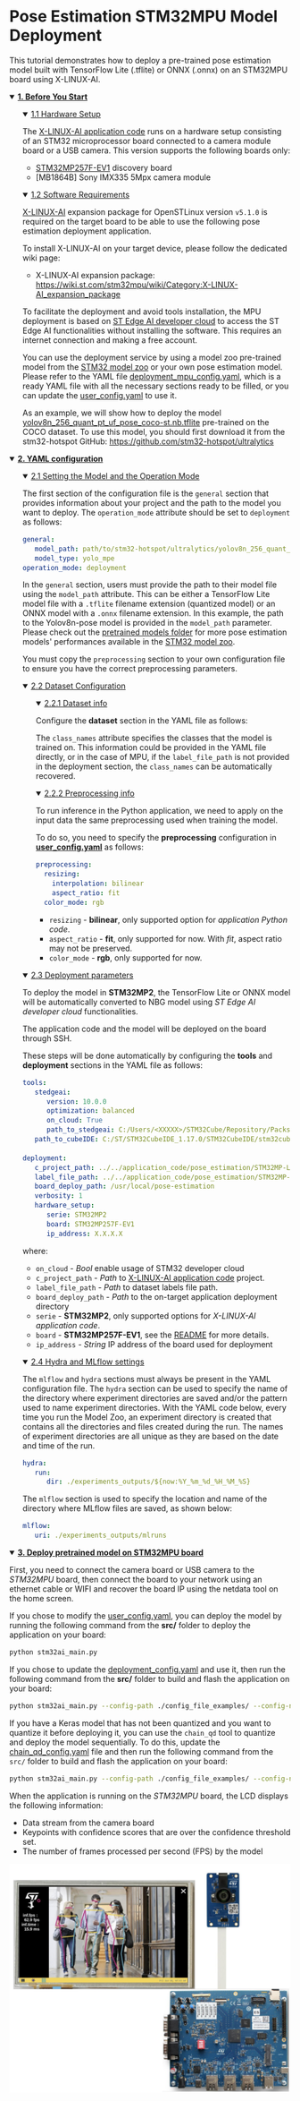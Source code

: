 # Pose Estimation STM32MPU Model Deployment

This tutorial demonstrates how to deploy a pre-trained pose estimation model built with TensorFlow Lite (.tflite) or ONNX (.onnx) on an STM32MPU board using X-LINUX-AI.


<details open><summary><a href="#1"><b>1. Before You Start</b></a></summary><a id="1"></a>
<ul><details open><summary><a href="#1-1">1.1 Hardware Setup</a></summary><a id="1-1"></a>

The [X-LINUX-AI application code](../../application_code/object_detection/STM32MP-LINUX/README.md) runs on a hardware setup consisting of an STM32 microprocessor board connected to a camera module board or a USB camera. This version supports the following boards only:

- [STM32MP257F-EV1](https://www.st.com/en/evaluation-tools/stm32mp257f-ev1) discovery board
- [MB1864B] Sony IMX335 5Mpx camera module

</details></ul>
<ul><details open><summary><a href="#1-2">1.2 Software Requirements</a></summary><a id="1-2"></a>

[X-LINUX-AI](https://www.st.com/en/embedded-software/x-linux-ai.html) expansion package for OpenSTLinux version `v5.1.0` is required on the target board to be able to use the following pose estimation deployment application.

To install X-LINUX-AI on your target device, please follow the dedicated wiki page:

- X-LINUX-AI expansion package: https://wiki.st.com/stm32mpu/wiki/Category:X-LINUX-AI_expansion_package

To facilitate the deployment and avoid tools installation, the MPU deployment is based on [ST Edge AI developer cloud](https://stedgeai-dc.st.com/home) to access the ST Edge AI functionalities without installing the software. This requires an internet connection and making a free account.

You can use the deployment service by using a model zoo pre-trained model from the [STM32 model zoo](../pretrained_models/README.md) or your own pose estimation model. Please refer to the YAML file [deployment_mpu_config.yaml](../src/config_file_examples/deployment_mpu_config.yaml), which is a ready YAML file with all the necessary sections ready to be filled, or you can update the [user_config.yaml](../src/user_config.yaml) to use it.

As an example, we will show how to deploy the model [yolov8n_256_quant_pt_uf_pose_coco-st.nb.tflite](../path/to/yolov8n_256_quant_pt_uf_pose_coco-st.nb.tflite) pre-trained on the COCO dataset. To use this model, you should first download it from the stm32-hotspot GitHub: https://github.com/stm32-hotspot/ultralytics

</details></ul>
</details>
<details open><summary><a href="#2"><b>2. YAML configuration</b></a></summary><a id="2"></a>

<ul><details open><summary><a href="#2-1">2.1 Setting the Model and the Operation Mode</a></summary><a id="2-1"></a>

The first section of the configuration file is the `general` section that provides information about your project and the path to the model you want to deploy. The `operation_mode` attribute should be set to `deployment` as follows:

```yaml
general:
   model_path: path/to/stm32-hotspot/ultralytics/yolov8n_256_quant_pt_uf_pose_coco-st.tflite
   model_type: yolo_mpe
operation_mode: deployment
```

In the `general` section, users must provide the path to their model file using the `model_path` attribute. This can be either a TensorFlow Lite model file with a `.tflite` filename extension (quantized model) or an ONNX model with a `.onnx` filename extension.
In this example, the path to the Yolov8n-pose model is provided in the `model_path` parameter. Please check out the [pretrained models folder](../pretrained_models/README.md) for more pose estimation models' performances available in the [STM32 model zoo](https://github.com/STMicroelectronics/stm32ai-modelzoo/tree/master/pose_estimation/).

You must copy the `preprocessing` section to your own configuration file to ensure you have the correct preprocessing parameters.

</details></ul>
<ul><details open><summary><a href="#2-2">2.2 Dataset Configuration</a></summary><a id="2-2"></a>
<ul><details open><summary><a href="#2-2-1">2.2.1 Dataset info</a></summary><a id="2-2-1"></a>

Configure the **dataset** section in the YAML file as follows:

The `class_names` attribute specifies the classes that the model is trained on. This information could be provided in the YAML file directly, or in the case of MPU, if the `label_file_path` is not provided in the deployment section, the `class_names` can be automatically recovered.

</details></ul>
<ul><details open><summary><a href="#2-2-2">2.2.2 Preprocessing info</a></summary><a id="2-2-2"></a>

To run inference in the Python application, we need to apply on the input data the same preprocessing used when training the model.

To do so, you need to specify the **preprocessing** configuration in **[user_config.yaml](../src/user_config.yaml)** as follows:

```yaml
preprocessing:
  resizing:
    interpolation: bilinear
    aspect_ratio: fit
  color_mode: rgb
```

- `resizing` - **bilinear**, only supported option for *application Python code*.
- `aspect_ratio` - **fit**, only supported for now. With *fit*, aspect ratio may not be preserved.
- `color_mode` - **rgb**, only supported for now.

</details></ul>
</details></ul>
<ul><details open><summary><a href="#2-3">2.3 Deployment parameters</a></summary><a id="2-3"></a>

To deploy the model in **STM32MP2**, the TensorFlow Lite or ONNX model will be automatically converted to NBG model using *ST Edge AI developer cloud* functionalities.

The application code and the model will be deployed on the board through SSH.

These steps will be done automatically by configuring the **tools** and **deployment** sections in the YAML file as follows:

```yaml
tools:
   stedgeai:
      version: 10.0.0
      optimization: balanced
      on_cloud: True
      path_to_stedgeai: C:/Users/<XXXXX>/STM32Cube/Repository/Packs/STMicroelectronics/X-CUBE-AI/<*.*.*>/Utilities/windows/stedgeai.exe
   path_to_cubeIDE: C:/ST/STM32CubeIDE_1.17.0/STM32CubeIDE/stm32cubeide.exe

deployment:
   c_project_path: ../../application_code/pose_estimation/STM32MP-LINUX/
   label_file_path: ../../application_code/pose_estimation/STM32MP-LINUX/Resources/keypoints_yolov8.txt
   board_deploy_path: /usr/local/pose-estimation
   verbosity: 1
   hardware_setup:
      serie: STM32MP2
      board: STM32MP257F-EV1
      ip_address: X.X.X.X
```

where:
- `on_cloud` - *Bool* enable usage of STM32 developer cloud
- `c_project_path` - *Path* to [X-LINUX-AI application code](../../application_code/object_detection/STM32MP-LINUX/README.md) project.
- `label_file_path` - *Path* to dataset labels file path.
- `board_deploy_path` - *Path* to the on-target application deployment directory
- `serie` - **STM32MP2**, only supported options for *X-LINUX-AI application code*.
- `board` - **STM32MP257F-EV1**, see the [README](../../application_code/pose_estimation/STM32MP-LINUX/README.md) for more details.
- `ip_address` - *String* IP address of the board used for deployment

</details></ul>
<ul><details open><summary><a href="#2-4">2.4 Hydra and MLflow settings</a></summary><a id="2-4"></a>

The `mlflow` and `hydra` sections must always be present in the YAML configuration file. The `hydra` section can be used to specify the name of the directory where experiment directories are saved and/or the pattern used to name experiment directories. With the YAML code below, every time you run the Model Zoo, an experiment directory is created that contains all the directories and files created during the run. The names of experiment directories are all unique as they are based on the date and time of the run.

```yaml
hydra:
   run:
      dir: ./experiments_outputs/${now:%Y_%m_%d_%H_%M_%S}
```

The `mlflow` section is used to specify the location and name of the directory where MLflow files are saved, as shown below:

```yaml
mlflow:
   uri: ./experiments_outputs/mlruns
```

</details></ul>
</details>
<details open><summary><a href="#3"><b>3. Deploy pretrained model on STM32MPU board</b></a></summary><a id="3"></a>

First, you need to connect the camera board or USB camera to the *STM32MPU* board, then connect the board to your network using an ethernet cable or WIFI and recover the board IP using the netdata tool on the home screen.

If you chose to modify the [user_config.yaml](../src/user_config.yaml), you can deploy the model by running the following command from the **src/** folder to deploy the application on your board:

```bash
python stm32ai_main.py
```
If you chose to update the [deployment_config.yaml](../src/config_file_examples/deployment_mpu_config.yaml) and use it, then run the following command from the **src/** folder to build and flash the application on your board:

```bash
python stm32ai_main.py --config-path ./config_file_examples/ --config-name deployment_mpu_config.yaml
```

If you have a Keras model that has not been quantized and you want to quantize it before deploying it, you can use the `chain_qd` tool to quantize and deploy the model sequentially. To do this, update the [chain_qd_config.yaml](../src/config_file_examples/chain_qd_config.yaml) file and then run the following command from the `src/` folder to build and flash the application on your board:

```bash
python stm32ai_main.py --config-path ./config_file_examples/ --config-name chain_qd_config.yaml
```

When the application is running on the *STM32MPU* board, the LCD displays the following information:
- Data stream from the camera board
- Keypoints with confidence scores that are over the confidence threshold set.
- The number of frames processed per second (FPS) by the model

![plot](./doc/img/output_mpu_application.JPG)

</details>
